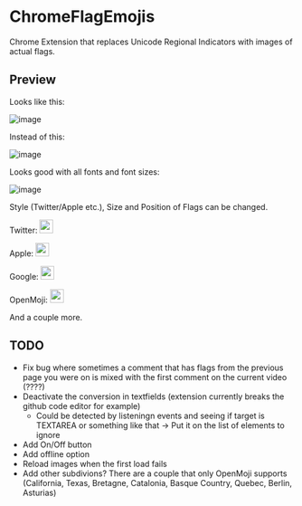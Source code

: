 # ChromeFlagEmojis

Chrome Extension that replaces Unicode Regional Indicators with images of actual flags.

## Preview

Looks like this:

![image](https://github.com/Brxnni/ChromeFlagEmojis/assets/72916383/5faa91de-edc3-4a45-a6dd-a0cb45376f24)

Instead of this:

![image](https://github.com/Brxnni/ChromeFlagEmojis/assets/72916383/750ec6fa-377c-4922-b38a-ca71ee6a7b28)

Looks good with all fonts and font sizes:

![image](https://github.com/Brxnni/ChromeFlagEmojis/assets/72916383/76ab97c4-ff56-4c8c-872b-feff4a1377f7)

Style (Twitter/Apple etc.), Size and Position of Flags can be changed.

Twitter: <img src="https://em-content.zobj.net/thumbs/120/twitter/322/flag-estonia_1f1ea-1f1ea.png" width="24" />

Apple: <img src="https://em-content.zobj.net/thumbs/120/apple/354/flag-estonia_1f1ea-1f1ea.png" width="24" />

Google: <img src="https://em-content.zobj.net/thumbs/120/google/350/flag-estonia_1f1ea-1f1ea.png" width="24" />

OpenMoji: <img src="https://em-content.zobj.net/thumbs/120/openmoji/338/flag-estonia_1f1ea-1f1ea.png" width="24" />

And a couple more.

## TODO

* Fix bug where sometimes a comment that has flags from the previous page you were on is mixed with the first comment on the current video (????)
* Deactivate the conversion in textfields (extension currently breaks the github code editor for example)
  * Could be detected by listeningn events and seeing if target is TEXTAREA or something like that -> Put it on the list of elements to ignore
* Add On/Off button
* Add offline option
* Reload images when the first load fails
* Add other subdivions? There are a couple that only OpenMoji supports (California, Texas, Bretagne, Catalonia, Basque Country, Quebec, Berlin, Asturias)
